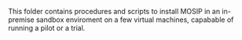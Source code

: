 This folder contains procedures and scripts to install MOSIP in an in-premise sandbox enviroment on a few virtual machines, capabable of running a pilot or a trial.
